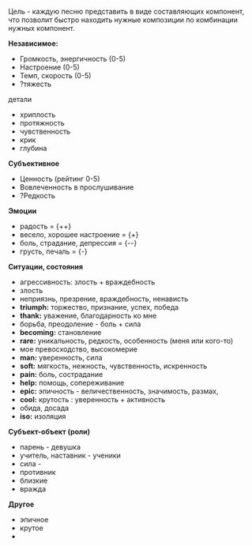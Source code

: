 Цель - каждую песню представить в виде составляющих компонент, что позволит быстро находить нужные композиции по комбинации нужных компонент.

**Независимое:**

- Громкость, энергичность (0-5)
- Настроение (0-5)
- Темп, скорость (0-5)
- ?тяжесть


детали
- хриплость
- протяжность
- чувственность
- крик
- глубина


**Субъективное**

- Ценность (рейтинг 0-5)
- Вовлеченность в прослушивание
- ?Редкость

**Эмоции**

- радость = {++}
- весело, хорошее настроение = {+}
- боль, страдание, депрессия = {--}
- грусть, печаль = {-}


**Ситуации, состояния**
- агрессивность: злость + враждебность
- злость
- неприязнь, презрение, враждебность, ненависть
- **triumph:** торжество, признание, успех, победа
- **thank:** уважение, благодарность ко мне
- борьба, преодоление - боль + сила
- **becoming:** становление
- **rare:** уникальность, редкость, особенность (меня или кого-то)
- мое превосходство, высокомерие
- **man:** уверенность, сила
- **soft:** мягкость, нежность, чувственность, искренность
- **pain:** боль, сострадание
- **help:** помощь, сопереживание
- **epic:** эпичность - величественность, значимость, размах, 
- **cool:** крутость : уверенность + активность
- обида, досада
- **iso:** изоляция



**Субъект-объект (роли)**
- парень - девушка
- учитель, наставник - ученики
- сила - 
 - противник
 - близкие
- вражда


**Другое**
- эпичное
- крутое
- 